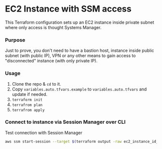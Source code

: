 # EC2 Instance with SSM access
This Terraform configuration sets up an EC2 instance inside private subnet where only access is thought Systems Manager.

### Purpose
Just to prove, you don't need to have a bastion host, instance inside public subnet (with public IP), VPN or any other means to gain access to "disconnected" instance (with only private IP).

### Usage
1. Clone the repo & `cd` to it.
1. Copy `variables.auto.tfvars.example` to `variables.auto.tfvars` and update if needed.
1. `terraform init`
1. `terrafrom plan`
1. `terrafrom apply`

### Connect to instance via Session Manager over CLI

Test connection with Session Manager 
```bash
aws ssm start-session --target $(terraform output -raw ec2_instance_id_private)
```
